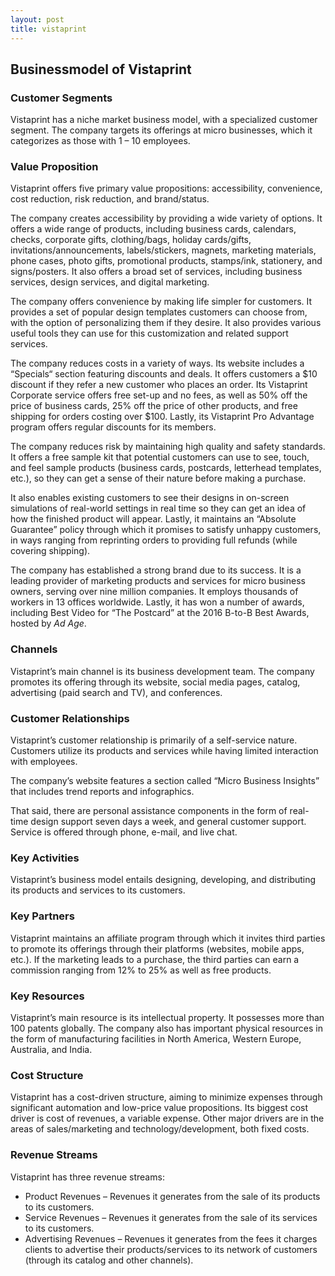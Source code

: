 ```yaml
---
layout: post
title: vistaprint
---
```


Businessmodel of Vistaprint
----------------------------

### Customer Segments

Vistaprint has a niche market business model, with a specialized customer segment. The company targets its offerings at micro businesses, which it categorizes as those with 1 – 10 employees.

### Value Proposition

Vistaprint offers five primary value propositions: accessibility, convenience, cost reduction, risk reduction, and brand/status.

The company creates accessibility by providing a wide variety of options. It offers a wide range of products, including business cards, calendars, checks, corporate gifts, clothing/bags, holiday cards/gifts, invitations/announcements, labels/stickers, magnets, marketing materials, phone cases, photo gifts, promotional products, stamps/ink, stationery, and signs/posters. It also offers a broad set of services, including business services, design services, and digital marketing.

The company offers convenience by making life simpler for customers. It provides a set of popular design templates customers can choose from, with the option of personalizing them if they desire. It also provides various useful tools they can use for this customization and related support services.

The company reduces costs in a variety of ways. Its website includes a “Specials“ section featuring discounts and deals. It offers customers a $10 discount if they refer a new customer who places an order. Its Vistaprint Corporate service offers free set-up and no fees, as well as 50% off the price of business cards, 25% off the price of other products, and free shipping for orders costing over $100. Lastly, its Vistaprint Pro Advantage program offers regular discounts for its members.

The company reduces risk by maintaining high quality and safety standards. It offers a free sample kit that potential customers can use to see, touch, and feel sample products (business cards, postcards, letterhead templates, etc.), so they can get a sense of their nature before making a purchase.

It also enables existing customers to see their designs in on-screen simulations of real-world settings in real time so they can get an idea of how the finished product will appear. Lastly, it maintains an “Absolute Guarantee” policy through which it promises to satisfy unhappy customers, in ways ranging from reprinting orders to providing full refunds (while covering shipping).

The company has established a strong brand due to its success. It is a leading provider of marketing products and services for micro business owners, serving over nine million companies. It employs thousands of workers in 13 offices worldwide. Lastly, it has won a number of awards, including Best Video for “The Postcard” at the 2016 B-to-B Best Awards, hosted by *Ad Age*.

### Channels

Vistaprint’s main channel is its business development team. The company promotes its offering through its website, social media pages, catalog, advertising (paid search and TV), and conferences.

### Customer Relationships

Vistaprint’s customer relationship is primarily of a self-service nature. Customers utilize its products and services while having limited interaction with employees.

The company’s website features a section called “Micro Business Insights” that includes trend reports and infographics.

That said, there are personal assistance components in the form of real-time design support seven days a week, and general customer support. Service is offered through phone, e-mail, and live chat.

### Key Activities

Vistaprint’s business model entails designing, developing, and distributing its products and services to its customers.

### Key Partners

Vistaprint maintains an affiliate program through which it invites third parties to promote its offerings through their platforms (websites, mobile apps, etc.). If the marketing leads to a purchase, the third parties can earn a commission ranging from 12% to 25% as well as free products.

### Key Resources

Vistaprint’s main resource is its intellectual property. It possesses more than 100 patents globally. The company also has important physical resources in the form of manufacturing facilities in North America, Western Europe, Australia, and India.

### Cost Structure

Vistaprint has a cost-driven structure, aiming to minimize expenses through significant automation and low-price value propositions. Its biggest cost driver is cost of revenues, a variable expense. Other major drivers are in the areas of sales/marketing and technology/development, both fixed costs.

### Revenue Streams

Vistaprint has three revenue streams:

 * Product Revenues – Revenues it generates from the sale of its products to its customers.
* Service Revenues – Revenues it generates from the sale of its services to its customers.
* Advertising Revenues – Revenues it generates from the fees it charges clients to advertise their products/services to its network of customers (through its catalog and other channels).
